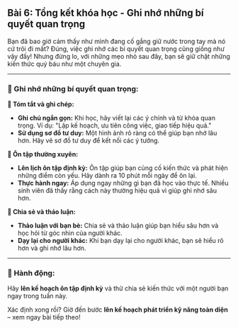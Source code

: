 ## Bài 6: Tổng kết khóa học - Ghi nhớ những bí quyết quan trọng

Bạn đã bao giờ cảm thấy như mình đang cố gắng giữ nước trong tay mà nó cứ trôi đi mất? Đúng, việc ghi nhớ các bí quyết quan trọng cũng giống như vậy đấy! Nhưng đừng lo, với những mẹo nhỏ sau đây, bạn sẽ giữ chặt những kiến thức quý báu như một chuyên gia.

---

### 📌 Ghi nhớ những bí quyết quan trọng:

**🔹 Tóm tắt và ghi chép:**
- **Ghi chú ngắn gọn:** Khi học, hãy viết lại các ý chính và từ khóa quan trọng. Ví dụ: "Lập kế hoạch, ưu tiên công việc, giao tiếp hiệu quả."
- **Sử dụng sơ đồ tư duy:** Một hình ảnh rõ ràng có thể giúp bạn nhớ lâu hơn. Hãy vẽ sơ đồ tư duy để kết nối các ý tưởng.

**🔹 Ôn tập thường xuyên:**
- **Lên lịch ôn tập định kỳ:** Ôn tập giúp bạn củng cố kiến thức và phát hiện những điểm còn yếu. Hãy dành ra 10 phút mỗi ngày để ôn lại.
- **Thực hành ngay:** Áp dụng ngay những gì bạn đã học vào thực tế. Nhiều sinh viên đã thấy rằng cách này thường hiệu quả vì giúp ghi nhớ sâu hơn.

**🔹 Chia sẻ và thảo luận:**
- **Thảo luận với bạn bè:** Chia sẻ và thảo luận giúp bạn hiểu sâu hơn và học hỏi từ góc nhìn của người khác.
- **Dạy lại cho người khác:** Khi bạn dạy lại cho người khác, bạn sẽ hiểu rõ hơn và ghi nhớ lâu hơn.

---

### 🚀 Hành động:

Hãy **lên kế hoạch ôn tập định kỳ** và thử chia sẻ kiến thức với một người bạn ngay trong tuần này. 

Xác định xong rồi? Giờ đến bước **lên kế hoạch phát triển kỹ năng toàn diện** – xem ngay bài tiếp theo!